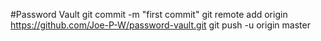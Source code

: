 #Password Vault
git commit -m "first commit"
git remote add origin https://github.com/Joe-P-W/password-vault.git
git push -u origin master
